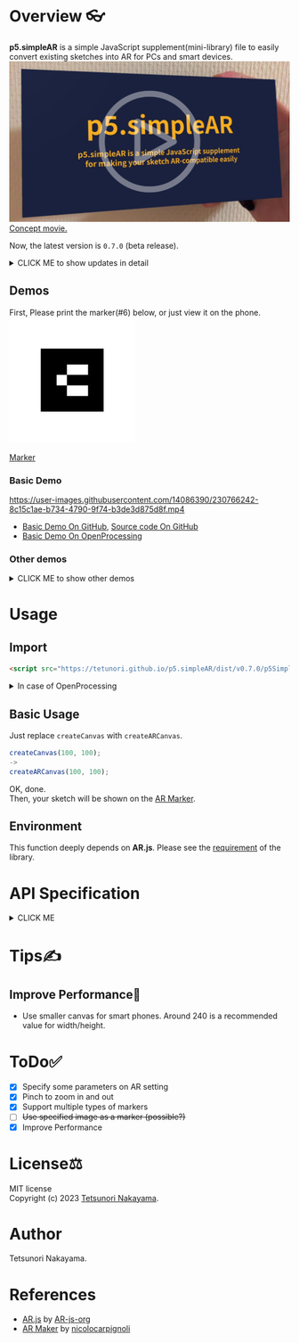 # Overview 👓

**p5.simpleAR** is a simple JavaScript supplement(mini-library) file to easily convert existing sketches into AR for PCs and smart devices.  
<a href="https://youtu.be/I2mgpdLRX3g"><img src="./images/keyvisual.png" alt="KeyVisual" width="640px"></a>  
[Concept movie.](https://youtu.be/I2mgpdLRX3g)

Now, the latest version is `0.7.0` (beta release).  
  
<details><summary>CLICK ME to show updates in detail</summary>

**New Features in `0.7.0`.**
- Support setting AR properties(position and rotation).

<a href="https://youtu.be/zTTUR7rV4xc"><img src="http://img.youtube.com/vi/zTTUR7rV4xc/sddefault.jpg" alt="0.7.0 features" width="320px"></a>  
[0.7.0 features movie.](https://youtu.be/zTTUR7rV4xc)

**New Features in `0.6.1`.**
- Support flick and pinch-in/out gesture.

<a href="https://youtu.be/ZlkeMeXEQfc"><img src="http://img.youtube.com/vi/ZlkeMeXEQfc/sddefault.jpg" alt="0.6.1 features" width="320px"></a>  
[0.6.1 features movie.](https://youtu.be/ZlkeMeXEQfc)

**New Features in `0.6.0`.**
- Marker id can be specified.
- Support つぶやきProcessing sketches(`createARCanvas` can be called multiply.)
- `createARGraphics` enables us to use multiple markers simultaneously.
- Marker rotation and position info can be got.
- Add marker-found/lost event callback.

<a href="https://youtu.be/DhBOJwgIOP0"><img src="http://img.youtube.com/vi/DhBOJwgIOP0/maxresdefault.jpg" alt="0.6.0 features" width="320px"></a>  
[0.6.0 features movie.](https://youtu.be/DhBOJwgIOP0)

</details>

## Demos
First, Please print the marker(#6) below, or just view it on the phone.  
<img src="./images/6wFrame.png" alt="Maker" width="226px"> 

[Marker](https://tetunori.github.io/p5.simpleAR/markers/6wFrame.png)

### Basic Demo

https://user-images.githubusercontent.com/14086390/230766242-8c15c1ae-b734-4790-9f74-b3de3d875d8f.mp4

- [Basic Demo On GitHub](https://tetunori.github.io/p5.simpleAR/sample/basic/index.html), [Source code On GitHub](https://github.com/tetunori/p5.simpleAR/tree/main/sample/basic/)
- [Basic Demo On OpenProcessing](https://openprocessing.org/sketch/1891727)

### Other demos
<details><summary>CLICK ME to show other demos</summary>

#### Standard samples
##### [Garg with frame on WebAR](https://openprocessing.org/sketch/1891866)  

https://user-images.githubusercontent.com/14086390/230773531-c551cde0-014b-4e03-b839-120e3dd1594f.mp4

[Garg library](https://jp.deconbatch.com/2021/10/garg.html) by [@deconbatch](https://twitter.com/deconbatch)

##### [221105a on WebAR](https://openprocessing.org/sketch/1891678)  

https://user-images.githubusercontent.com/14086390/230766268-0836fc4d-a050-4c94-8485-4c8a0a1a8cb2.mp4

Original sketch by [@takawo](https://twitter.com/takawo)  

##### [Nagumo on WebAR](https://openprocessing.org/sketch/1891684)  

https://user-images.githubusercontent.com/14086390/230766284-756c01a2-37f0-4f53-955d-d511d16ac827.mp4

Original sketch by [@deconbatch](https://twitter.com/deconbatch)  

#### Transparent background
##### [Generativemasks on WebAR](https://openprocessing.org/sketch/1891862)

<a href="https://openprocessing.org/sketch/1891862"><img src="./images/Generativemasks.png" alt="Transparent background Demo" width="640px"></a><br>
[Generativemasks](https://generativemasks.io/) by [@takawo](https://twitter.com/takawo), [Garg library](https://jp.deconbatch.com/2021/10/garg.html) by [@deconbatch](https://twitter.com/deconbatch)

#### Non-square canvas(800*80)
##### [Game of Life on WebAR](https://openprocessing.org/sketch/1891716)  

https://user-images.githubusercontent.com/14086390/230766289-28826124-1bbd-400a-bdb7-07e176d5e0d0.mp4


#### Multi Marker
##### [createARGraphics demo](https://openprocessing.org/sketch/1898840)

<a href="https://openprocessing.org/sketch/1898840"><img src="./images/multiMarker.png" alt="createARGraphics demo" width="640px"></a><br>

#### 3D properties
##### [Floating box Demo](https://openprocessing.org/sketch/1920132)

<a href="https://openprocessing.org/sketch/1920132"><img src="./images/floatingBox.png" alt="Floating box Demo" width="320px"></a><br>

#### Gesture
##### [Gesture Demo](https://openprocessing.org/sketch/1905887)

<a href="https://openprocessing.org/sketch/1905887"><img src="./images/pinchGesture.png" alt="Gesture Demo" width="640px"></a><br>

</details>

# Usage
## Import
```html 
<script src="https://tetunori.github.io/p5.simpleAR/dist/v0.7.0/p5SimpleAR.js"></script>
```
<details><summary>In case of OpenProcessing</summary>
<img src="./images/openprocessing-addlib.png" alt="Add library in OpenProcessing" width="480px"> 
</details>

## Basic Usage
Just replace `createCanvas` with `createARCanvas`.

```javascript
createCanvas(100, 100);
->
createARCanvas(100, 100);
```
OK, done.  
Then, your sketch will be shown on the [AR Marker](https://tetunori.github.io/p5.simpleAR/markers/6wFrame.png).

## Environment 
This function deeply depends on **AR.js**. Please see the [requirement](https://ar-js-org.github.io/AR.js-Docs/#requirements) of the library. 

# API Specification
<details><summary>CLICK ME</summary>
<p>

## Markers
We can choose markers from the 64 images below.  
[AR Markers](https://github.com/tetunori/p5.simpleAR/tree/main/markers/) 

|  0  |  1  |  ...  |  63  |
| :---: | :---: | :---: | :---: |
| <img src="./markers/0wFrame.png" alt="Maker" width="113px"> | <img src="./markers/1wFrame.png" alt="Maker" width="113px"> |  ...  |  <img src="./markers/63wFrame.png" alt="Maker" width="113px"> |

## createARCanvas

```javascript
createARCanvas(w, h, [renderer], [params])
```

Replace `createCanvas` with this function.  
So, basically, this API has same parameters as `createCanvas`.  
> **Warning**  
> AR function does not work well in `WEBGL` mode...

`params` is an original `Object` parameter for `p5.simpleAR`.  
### Properties:
|  name  |  note  |
| ---- | ---- |
|  `scale`   | `Number`: Scale of the sketch. Marker(3x3 dots) size is defined as `1`. Default value is `3`. |
|  `opacity`   | `Number`: Opacity of the sketch. Input a value between `0.0` and `1.0`. Default value is `1.0`. |
|  `markerId`   | `Number`: Id of the marker data. Input a integer value between `0` and `63`. Default value is `6`. |

```javascript
// Call like this
// createCanvas(100, 200);
createARCanvas(100, 200, P2D, { scale: 5, opacity: 0.7, markerId: 1 });
```

### Sample
- createARCanvas Demo
  - [On GitHub](https://tetunori.github.io/p5.simpleAR/sample/parameters/index.html), [Source code On GitHub](https://github.com/tetunori/p5.simpleAR/tree/main/sample/parameters/)
  - [On OpenProcessing](https://openprocessing.org/sketch/1898838)
- つぶやきProcessing Demo
  - [Demo On GitHub](https://tetunori.github.io/p5.simpleAR/sample/tsubuyaki/index.html), [Source code On GitHub](https://github.com/tetunori/p5.simpleAR/tree/main/sample/tsubuyaki/)
  - [On OpenProcessing](https://openprocessing.org/sketch/1899101)

## createARGraphics

```javascript
createARGraphics(w, h, [renderer], [params])
```

Replace `createGraphics` with this function.  
So, basically, this API has same parameters as `createGraphics`.  
By using this API, You can handle multiple markers. 
> **Warning**  
> AR function does not work well in `WEBGL` mode...

> **Warning**  
> `createARGraphics` and `createARCanvas` cannot coexist.

`params` is an original `Object` parameter for `p5.simpleAR`.  
### Properties:
|  name  |  note  |
| ---- | ---- |
|  `scale`   | `Number`: Scale of the sketch. Marker(3x3 dots) size is defined as `1`. Default value is `3`. |
|  `opacity`   | `Number`: Opacity of the sketch. Input a value between `0.0` and `1.0`. Default value is `1.0`. |
|  `markerId`   | `Number`: Id of the marker data. Input a integer value between `0` and `63`. Default value is `6`. Be sure to set unique id for each graphics. |

```javascript
// Call like this
// createGraphics(100, 200);
createARGraphics(100, 200, P2D, { scale: 5, opacity: 0.7, markerId: 1 });
```

### Sample
- createARGraphics Multi Marker Demo
  - [On GitHub](https://tetunori.github.io/p5.simpleAR/sample/createARGraphics/index.html), [Source code On GitHub](https://github.com/tetunori/p5.simpleAR/tree/main/sample/createARGraphics/)
  - [On OpenProcessing](https://openprocessing.org/sketch/1898840)

## p5SimpleARGetMarkerProperty
```javascript
p5SimpleARGetMarkerProperty([markerId])
```
Return a `Object` that has some information on the specified marker.

### Parameter:
|  name  |  note  |
| ---- | ---- |
|  `markerId`   | `Number`: Id of the marker data. If you do not specify this, default value `6` will be set. |

### Return Object Property:
|  name  |  note  |
| ---- | ---- |
|  `markerId`   | `Number`: Id of the specified marker data. |
|  `markerVisible`   | `Boolean`: Whether the specified marker is visible or not. |
|  `rotation`   | `Object`: Rotation information of the marker. Value format(radians/degrees) depends on the p5.js angle-mode setting(see [angleMode()](https://p5js.org/reference/#/p5/angleMode)). <br> **Property:**<br>x: Pitch, rotation about the X-axis.<br>y: Yaw, rotation about the Y-axis.	<br>z: Roll, rotation about the Z-axis. |
|  `position`   | `Object`: Position information of the marker. This uses a right-handed coordinate system where the negative Z axis extends into the screen. <br> **Property:**<br>x: Negative X axis extends left. Positive X Axis extends right.<br>y: Negative Y axis extends down. Positive Y Axis extends up.	<br>z: Negative Z axis extends in. Positive Z Axis extends out. |

```javascript
const markerProps = p5SimpleARGetMarkerProperty(6);
```
Received `Object` consists of objects as below.

```javascript
// Return value of p5SimpleARGetMarkerProperty() with angleMode 'DEGREES'
{
  markerId: 6,
  markerVisible: true,
  rotation: {
    x: 105.35504555645193, 
    y: -11.201540264006956, 
    z: 14.797999140808324,
  },
  position: {
    x: -0.2322715400514963, 
    y: 0.956252183544887, 
    z: -12.228084209054696,
  }
}
```

### Sample
- Simple GetMarkerProperty Demo
  - [On GitHub](https://tetunori.github.io/p5.simpleAR/sample/getMarkerProperty/index.html), [Source code On GitHub](https://github.com/tetunori/p5.simpleAR/tree/main/sample/getMarkerProperty/)
  - [On OpenProcessing](https://openprocessing.org/sketch/1899122)

- Position/Rotation Demo
  - [On GitHub](https://tetunori.github.io/p5.simpleAR/sample/propPosRot/index.html), [Source code On GitHub](https://github.com/tetunori/p5.simpleAR/tree/main/sample/propPosRot/)
  - [On OpenProcessing](https://openprocessing.org/sketch/1899120)

## p5SimpleARSetARProperty
```javascript
p5SimpleARSetARProperty(prop, [markerId])
```
Set AR poperties(rotation and position).

### Parameter:
|  name  |  note  |
| ---- | ---- |
|  `prop`   | `Object`: AR Properties to be set. See the table below in detail. |
|  `markerId`   | `Number`: Id of the marker data. If you do not specify this, default value `6` will be set. |

#### `prop` Properties:
|  name  |  note  |
| ---- | ---- |
|  `rotation`   | `Object`: Rotation information of the AR canvas. Value format(radians/degrees) depends on the p5.js angle-mode setting(see [angleMode()](https://p5js.org/reference/#/p5/angleMode)). <br> **Property:**<br>x: rotation about the X-axis.<br>y: rotation about the Y-axis.	<br>z: rotation about the Z-axis.	 <br>order: rotation order default value is `'XYZ'`. |
|  `position`   | `Object`: Position information of the AR canvas.  <br> **Property:**<br>x: translation in the X-axis direction.<br>y: translation in the Y-axis direction.	<br>z: translation in the Z-axis direction. |

```javascript
const arProps = {
  rotation: {
    x: PI/4,
    y: 0,
    z: -PI/2,
    order: 'ZYX',
  },
  position: {
    x: 0,
    y: 1,
    z: 2,
  },
};

p5SimpleARSetARProperty(arProps);
```

Combined with `p5SimpleARGetMarkerProperty()`, we can make use of existing 3D `p5.js` sketches as it is.  
```javascript
// Get current marker poperty
const markerProps = p5SimpleARGetMarkerProperty();

// AR properties
const arProps = {
  // Rotate canvas so that it always faces the camera.
  // Default rotation order is 'XYZ' so we should use 'ZYX' to get back.
  rotation: {
    x: -markerProps.rotation.x,
    y: -markerProps.rotation.y,
    z: -markerProps.rotation.z,
    order: 'ZYX',
  },
  position: {
    x: 0,
    y: 1,
    z: 0,
  },
};
p5SimpleARSetARProperty(arProps);

// Rotate objects in canvas
rotateX(PI - markerProps.rotation.x);
rotateY(PI - markerProps.rotation.y);
rotateZ(PI - markerProps.rotation.z);

// draw!
box(70);
```

### Sample
- Simple SetARProperty Demo
  - [On GitHub](https://tetunori.github.io/p5.simpleAR/sample/setARProperty/index.html), [Source code On GitHub](https://github.com/tetunori/p5.simpleAR/tree/main/sample/setARProperty/)
  - [On OpenProcessing](https://openprocessing.org/sketch/1920131)

- Floating box Demo
  - [On GitHub](https://tetunori.github.io/p5.simpleAR/sample/floatingBox/index.html), [Source code On GitHub](https://github.com/tetunori/p5.simpleAR/tree/main/sample/floatingBox/)
  - [On OpenProcessing](https://openprocessing.org/sketch/1920132)

- BMWalker Demo
  - [On GitHub](https://tetunori.github.io/p5.simpleAR/sample/bmwalker/index.html), [Source code On GitHub](https://github.com/tetunori/p5.simpleAR/tree/main/sample/bmwalker/)
  - [On OpenProcessing](https://openprocessing.org/sketch/1920133)

## p5SimpleAREnableGesture
```javascript
p5SimpleAREnableGesture([bEnable])
```
Enable/disalbe flick and pinch-in/out gesture to rotate or zoom-in/out.

### Parameter:
|  name  |  note  |
| ---- | ---- |
|  `bEnable`   | `Boolean`: Specify enable(`true`) or disable(`false`). |

```javascript
p5SimpleAREnableGesture(true);
```

### Sample
- Gesture Demo
  - [On GitHub](https://tetunori.github.io/p5.simpleAR/sample/enableGesture/index.html), [Source code On GitHub](https://github.com/tetunori/p5.simpleAR/tree/main/sample/enableGesture/)
  - [On OpenProcessing](https://openprocessing.org/sketch/1905887)

## p5SimpleARMarkerFound
```javascript
p5SimpleARMarkerFound([markerId])
```
The `p5SimpleARMarkerFound` function is called once when a specified marker has been found.

### Parameter:
|  name  |  note  |
| ---- | ---- |
|  `markerId`   | `Number`: Id of the found marker. |

```javascript
// Overwrite like below.
function p5SimpleARMarkerFound(markerId) {
  console.log('p5SimpleARMarkerFound: ' + markerId);
}
```

### Sample
- Found/Lost callback Demo
  - [On GitHub](https://tetunori.github.io/p5.simpleAR/sample/foundLost/index.html), [Source code On GitHub](https://github.com/tetunori/p5.simpleAR/tree/main/sample/foundLost/)
  - [On OpenProcessing](https://openprocessing.org/sketch/1899233)

## p5SimpleARMarkerLost
```javascript
p5SimpleARMarkerLost([markerId])
```
The `p5SimpleARMarkerLost` function is called once when a specified marker has been lost.

### Parameter:

|  name  |  note  |
| ---- | ---- |
|  `markerId`   | `Number`: Id of the lost marker. |

```javascript
// Overwrite like below.
function p5SimpleARMarkerLost(markerId) {
  console.log('p5SimpleARMarkerLost: ' + markerId);
}
```

### Sample
- Found/Lost callback Demo
  - [On GitHub](https://tetunori.github.io/p5.simpleAR/sample/foundLost/index.html), [Source code On GitHub](https://github.com/tetunori/p5.simpleAR/tree/main/sample/foundLost/)
  - [On OpenProcessing](https://openprocessing.org/sketch/1899233)

</p>
</details>

# Tips✍
## Improve Performance🚀
- Use smaller canvas for smart phones. Around 240 is a recommended value for width/height. 

# ToDo✅
- [x] Specify some parameters on AR setting
- [x] Pinch to zoom in and out
- [x] Support multiple types of markers
- [ ] ~~Use specified image as a marker (possible?)~~
- [x] Improve Performance 

# License⚖
MIT license  
Copyright (c) 2023 [Tetsunori Nakayama](https://twitter.com/tetunori_lego).

# Author
Tetsunori Nakayama.

# References
- [AR.js](https://ar-js-org.github.io/AR.js-Docs/) by [AR-js-org](https://github.com/AR-js-org)
- [AR Maker](https://github.com/nicolocarpignoli/artoolkit-barcode-markers-collection) by [nicolocarpignoli](https://github.com/nicolocarpignoli)

